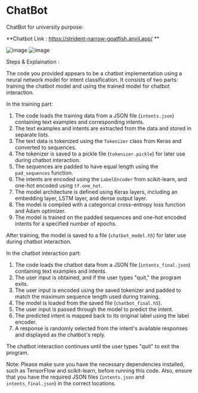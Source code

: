 # ChatBot 
ChatBot for university purpose:

**Chatbot Link : https://strident-narrow-goatfish.anvil.app/ **

![image](https://github.com/TusharPaul01/ChatBot-ML-LSTM-/assets/97314846/fda8d0a2-8421-4106-8f93-7d754a2416f7)
![image](https://github.com/TusharPaul01/ChatBot-ML-LSTM-/assets/97314846/918810ce-102c-4346-9d71-a583aeacf847)

Steps & Explaination :

The code you provided appears to be a chatbot implementation using a neural network model for intent classification. It consists of two parts: training the chatbot model and using the trained model for chatbot interaction.

In the training part:
1. The code loads the training data from a JSON file (`intents.json`) containing text examples and corresponding intents.
2. The text examples and intents are extracted from the data and stored in separate lists.
3. The text data is tokenized using the `Tokenizer` class from Keras and converted to sequences.
4. The tokenizer is saved to a pickle file (`tokenizer.pickle`) for later use during chatbot interaction.
5. The sequences are padded to have equal length using the `pad_sequences` function.
6. The intents are encoded using the `LabelEncoder` from scikit-learn, and one-hot encoded using `tf.one_hot`.
7. The model architecture is defined using Keras layers, including an embedding layer, LSTM layer, and dense output layer.
8. The model is compiled with a categorical cross-entropy loss function and Adam optimizer.
9. The model is trained on the padded sequences and one-hot encoded intents for a specified number of epochs.

After training, the model is saved to a file (`chatbot_model.h5`) for later use during chatbot interaction.

In the chatbot interaction part:
1. The code loads the chatbot data from a JSON file (`intents_final.json`) containing text examples and intents.
2. The user input is obtained, and if the user types "quit," the program exits.
3. The user input is encoded using the saved tokenizer and padded to match the maximum sequence length used during training.
4. The model is loaded from the saved file (`chatbot_final.h5`).
5. The user input is passed through the model to predict the intent.
6. The predicted intent is mapped back to its original label using the label encoder.
7. A response is randomly selected from the intent's available responses and displayed as the chatbot's reply.

The chatbot interaction continues until the user types "quit" to exit the program.

Note: Please make sure you have the necessary dependencies installed, such as TensorFlow and scikit-learn, before running this code. Also, ensure that you have the required JSON files (`intents.json` and `intents_final.json`) in the correct locations.



